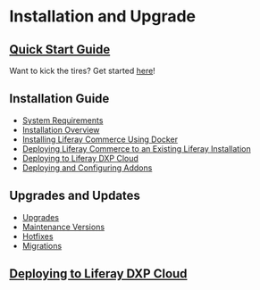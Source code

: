 # Installation and Upgrade

## [Quick Start Guide](./quick-start-guide/README.md)

Want to kick the tires? Get started [here](./installation-and-deployment/quick-start-guide/README.md)!

## Installation Guide

* [System Requirements]()
* [Installation Overview]()
* [Installing Liferay Commerce Using Docker]()
* [Deploying Liferay Commerce to an Existing Liferay Installation]()
* [Deploying to Liferay DXP Cloud]()
* [Deploying and Configuring Addons]()

## Upgrades and Updates

* [Upgrades]()
* [Maintenance Versions]()
* [Hotfixes]()
* [Migrations]()

## [Deploying to Liferay DXP Cloud]()
